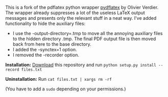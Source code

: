 This is a fork of the pdflatex python wrapper [pydflatex](https://github.com/olivierverdier/pydflatex) by Olivier Verdier. The wrapper already suppresses a lot of the useless LaTeX output messages and presents only the relevant stuff in a neat way. I've added functionality to hide the auxiliary files:
* I use the -output-directory=.tmp to move all the annoying auxiliary files to the hidden directory .tmp. The final PDF output file is then moved back from here to the base directory.
* I added the -synctex=1 option.
* I removed the -recorder option.

**Installation:** [Download](https://github.com/thielul/pydflatex/archive/master.zip) this repository and run ```python setup.py install --record files.txt```

**Uninstallation:** Run ```cat files.txt | xargs rm -rf```

(You have to add a ```sudo``` depending on your permissions.)